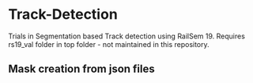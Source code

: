 # Track-Detection

Trials in Segmentation based Track detection using RailSem 19. Requires rs19_val folder in top folder - not maintained in this repository.

## Mask creation from json files

